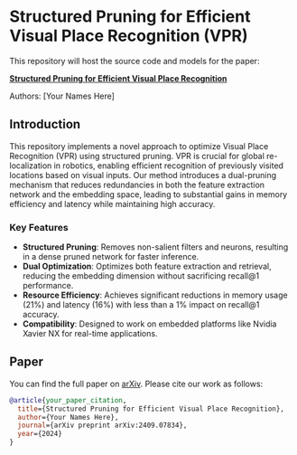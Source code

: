 # Structured Pruning for Efficient Visual Place Recognition (VPR)

This repository will host the source code and models for the paper:

**[Structured Pruning for Efficient Visual Place Recognition](https://arxiv.org/abs/2409.07834)**

Authors: [Your Names Here]

## Introduction

This repository implements a novel approach to optimize Visual Place Recognition (VPR) using structured pruning. VPR is crucial for global re-localization in robotics, enabling efficient recognition of previously visited locations based on visual inputs. Our method introduces a dual-pruning mechanism that reduces redundancies in both the feature extraction network and the embedding space, leading to substantial gains in memory efficiency and latency while maintaining high accuracy.

### Key Features
- **Structured Pruning**: Removes non-salient filters and neurons, resulting in a dense pruned network for faster inference.
- **Dual Optimization**: Optimizes both feature extraction and retrieval, reducing the embedding dimension without sacrificing recall@1 performance.
- **Resource Efficiency**: Achieves significant reductions in memory usage (21%) and latency (16%) with less than a 1% impact on recall@1 accuracy.
- **Compatibility**: Designed to work on embedded platforms like Nvidia Xavier NX for real-time applications.

## Paper

You can find the full paper on [arXiv](https://arxiv.org/abs/2409.07834). Please cite our work as follows:

```bibtex
@article{your_paper_citation,
  title={Structured Pruning for Efficient Visual Place Recognition},
  author={Your Names Here},
  journal={arXiv preprint arXiv:2409.07834},
  year={2024}
}
